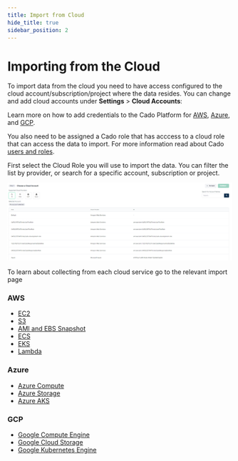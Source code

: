```yaml
---
title: Import from Cloud
hide_title: true
sidebar_position: 2
---
```


# Importing from the Cloud
To import data from the cloud you need to have access configured to the cloud account/subscription/project where the data resides.
You can change and add cloud accounts under **Settings** > **Cloud Accounts**:

Learn more on how to add credentials to the Cado Platform for [AWS](../../deploy/aws/iam/cross-account-creation.md#adding-the-role-to-cado), [Azure](../../deploy/azure/azure-cross-tenancy-subscriptions.md#registering-credentials-within-cado), and [GCP](../../deploy/gcp/gcp-settings.md#entering-settings).

You also need to be assigned a Cado role that has acccess to a cloud role that can access the data to import. For more information read about Cado [users and roles](../../manage/users-authentication/users.md#managing-roles).

First select the Cloud Role you will use to import the data. You can filter the list by provider, or search for a specific account, subscription or project.

![Importing from cloud](/img/import-cloud.png)

To learn about collecting from each cloud service go to the relevant import page

### AWS
 * [EC2](aws/aws-ec2.md)
 * [S3](aws/aws-s3.md)
 * [AMI and EBS Snapshot](aws/aws-ami.md)
 * [ECS](aws/aws-ecs.md)
 * [EKS](aws/aws-eks.md)
 * [Lambda](aws/aws-lambda.md)

### Azure
 * [Azure Compute](azure/azure-compute.md)
 * [Azure Storage](azure/azure-storage.md)
 * [Azure AKS](azure/azure-aks.md)

### GCP
 * [Google Compute Engine](gcp/engine-instance.md)
 * [Google Cloud Storage](gcp/storage.md)
 * [Google Kubernetes Engine](gcp/kubernetes-engine.md)